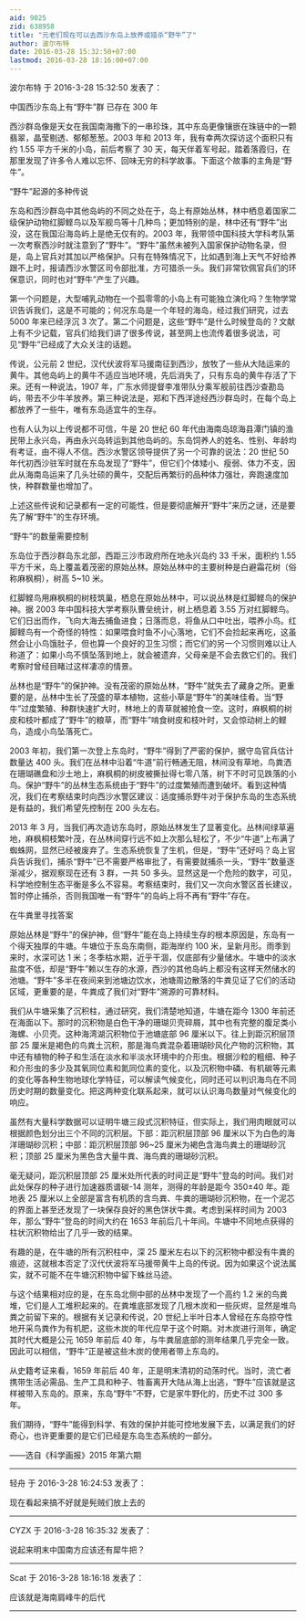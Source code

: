 ```yaml
---
aid: 9025
zid: 638958
title: "元老们现在可以去西沙东岛上放养或猎杀“野牛”了"
author: 波尔布特
date: 2016-03-28 15:32:50+07:00
lastmod: 2016-03-28 18:16:00+07:00
---
```


波尔布特 于 2016-3-28 15:32:50 发表了：

中国西沙东岛上有“野牛”群 已存在 300 年

西沙群岛像是天女在我国南海撒下的一串珍珠，其中东岛更像镶嵌在珠链中的一颗翡翠，晶莹剔透、郁郁葱葱。2003 年和 2013 年，我有幸两次探访这个面积只有约 1.55 平方千米的小岛，前后考察了 30 天，每天伴着军号起，踏着落霞归，在那里发现了许多令人难以忘怀、回味无穷的科学故事。下面这个故事的主角是“野牛”。

“野牛”起源的多种传说

东岛和西沙群岛中其他岛屿的不同之处在于，岛上有原始丛林，林中栖息着国家二级保护动物红脚鲣鸟以及军舰鸟等十几种鸟；更加特别的是，林中还有“野牛”出没，这在我国沿海岛屿上是绝无仅有的。2003 年，我带领中国科技大学科考队第一次考察西沙时就注意到了“野牛”。“野牛”虽然未被列入国家保护动物名录，但是，岛上官兵对其加以严格保护。只有在特殊情况下，比如遇到海上天气不好给养跟不上时，报请西沙水警区司令部批准，方可猎杀一头。我们非常钦佩官兵们的环保意识，同时也对“野牛”产生了兴趣。

第一个问题是，大型哺乳动物在一个孤零零的小岛上有可能独立演化吗？生物学常识告诉我们，这是不可能的；何况东岛是一个年轻的海岛，经过我们研究，过去 5000 年来已经浮沉 3 次了。第二个问题是，这些“野牛”是什么时候登岛的？文献上有不少记载，官兵们给我们讲了很多传说，甚至网上也流传着很多说法，可见“野牛”已经成了大众关注的话题。

传说，公元前 2 世纪，汉代伏波将军马援南征到西沙，放牧了一些从大陆运来的黄牛。其他岛屿上的黄牛不适应当地环境，先后消失了，只有东岛的黄牛存活了下来。还有一种说法，1907 年，广东水师提督李准带队分乘军舰前往西沙查勘岛屿，带去不少牛羊放养。第三种说法是，郑和下西洋途经西沙群岛时，在每个岛上都放养了一些牛，唯有东岛适宜牛的生存。

也有人认为以上传说都不可信，牛是 20 世纪 60 年代由海南岛琼海县潭门镇的渔民带上永兴岛，再由永兴岛转运到其他岛屿的。东岛饲养人的姓名、性别、年龄均有考证，由不得人不信。西沙水警区领导提供了另一个可靠的说法：20 世纪 50 年代初西沙驻军时就在东岛发现了“野牛”，但它们个体矮小、瘦弱、体力不支，因此从海南岛运来了几头壮硕的黄牛，交配后再繁衍的品种体力强壮，奔跑速度加快，种群数量也增加了。

上述这些传说和记录都有一定的可能性，但是要彻底解开“野牛”来历之谜，还是要先了解“野牛”的生存环境。

“野牛”的数量需要控制

东岛位于西沙群岛东北部，西距三沙市政府所在地永兴岛约 33 千米，面积约 1.55 平方千米，岛上覆盖着茂密的原始丛林。原始丛林中的主要树种是白避霜花树（俗称麻枫桐），树高 5~10 米。

红脚鲣鸟用麻枫桐的树枝筑巢，栖息在原始丛林中，可以说丛林是红脚鲣鸟的保护神。据 2003 年中国科技大学考察队曹垒统计，树上栖息着 3.55 万对红脚鲣鸟。它们日出而作，飞向大海去捕鱼进食；日落而息，将鱼从口中吐出，喂养小鸟。红脚鲣鸟有一个奇怪的特性：如果喂食时鱼不小心落地，它们不会捡起来再吃，这虽然会让小鸟饿肚子，但也算一个良好的卫生习惯；而它们的另一个习惯则难以让人称道了：如果小鸟不慎坠落到地上，就会被遗弃，父母亲是不会去救它们的。我们考察时曾经目睹过这样凄凉的情景。

丛林也是“野牛”的保护神。没有茂密的原始丛林，“野牛”就失去了藏身之所。更重要的是，丛林中生长了茂盛的草本植物，这些小草是“野牛”的美味佳肴。当“野牛”过度繁殖、种群快速扩大时，林地上的青草就被抢食一空。这时，麻枫桐的树皮和枝叶都成了“野牛”的粮草，而“野牛”啃食树皮和枝叶时，又会惊动树上的鲣鸟，造成小鸟坠落死亡。

2003 年初，我们第一次登上东岛时，“野牛”得到了严密的保护，据守岛官兵估计数量达 400 头。我们在丛林中沿着“牛道”前行畅通无阻，林间没有草地，鸟粪洒在珊瑚礁盘和沙土地上，麻枫桐的树皮被撕扯得七零八落，树下不时可见跌落的小鸟。保护“野牛”的丛林生态系统由于“野牛”的过度繁殖而遭到破坏。看到这种情况，我们在考察结束时向西沙水警区建议：适度捕杀野牛对于保护东岛的生态系统是有益的，我们希望先控制在 200 头左右。

2013 年 3 月，当我们再次造访东岛时，原始丛林发生了显著变化。丛林间绿草遍地，麻枫桐枝繁叶茂，在丛林间穿行远不如上次那么轻松了，不少“牛道”上布满了蜘蛛网，显然已经被废弃了。生态系统恢复了生机，但是，“野牛”还好吗？岛上官兵告诉我们，捕杀“野牛”已不需要严格审批了，有需要就捕杀一头，“野牛”数量逐渐减少，据观察现在还有 3 群，一共 50 多头。显然这是一个危险的数字，可见，科学地控制生态平衡是多么不容易。考察结束时，我们又一次向水警区首长建议，暂时停止捕杀，否则我国唯一有“野牛”的岛屿上将不再有“野牛”存在。

在牛粪里寻找答案

原始丛林是“野牛”的保护神，但“野牛”能在岛上持续生存的根本原因是，东岛有一个得天独厚的牛塘。牛塘位于东岛东南侧，距海岸约 100 米，呈新月形。雨季到来时，水深可达 1 米；冬季枯水期，近乎干涸，仅底部有少量储水。牛塘中的淡水盐度不低，却是“野牛”赖以生存的水源，西沙的其他岛屿上都没有这样天然储水的池塘。“野牛”多半在夜间来到池塘边饮水，池塘周边散落的牛粪见证了它们的活动区域，更重要的是，牛粪成了我们对“野牛”溯源的可靠材料。

我们从牛塘采集了沉积柱，通过研究，我们清楚地知道，牛塘在距今 1300 年前还在海面以下。那时的沉积物是白色干净的珊瑚贝壳碎屑，其中也有完整的腹足类小海螺、小贝壳。这种海湾湖沉积物位于池塘底部 96 厘米以下。往上到距沉积层顶部 25 厘米是褐色的鸟粪土沉积，那是海鸟粪混杂着珊瑚砂风化产物的沉积物，其中还有植物的种子和生活在淡水和半淡水环境中的介形虫。根据沙粒的粗细、种子和介形虫的多少及其氧同位素和氮同位素的变化，以及沉积物中磷、有机碳等元素的变化等各种生物地球化学特征，可以解读气候变化，同时还可以判识海鸟在不同历史时期的数量变化。把这两种变化联系起来，就可以认识海鸟数量对气候变化的响应。

虽然有大量科学数据可以证明牛塘三段式沉积特征，但实际上，我们用肉眼就可以根据颜色划分出三个不同的沉积层。下部：距沉积层顶部 96 厘米以下为白色的海洋珊瑚砂沉积；中部：距沉积层顶部 96~25 厘米为褐色含海鸟粪土的珊瑚砂沉积；顶部 25 厘米为黑色含大量牛粪、海鸟粪的珊瑚砂沉积。

毫无疑问，距沉积层顶部 25 厘米处所代表的时间正是“野牛”登岛的时间。我们对此处保存的种子进行加速器质谱碳-14 测年，测得的年龄是距今 350±40 年。距地表 25 厘米以上全部是富含有机质的含鸟粪、牛粪的珊瑚砂沉积物，在一个泥芯的界面上甚至还发现了一块保存良好的黑色饼状牛粪。考虑到采样时间为 2003 年，那么“野牛”登岛的时间大约在 1653 年前后几十年间。牛塘中不同地点获得的柱状沉积物给出了几乎一致的结果。

有趣的是，在牛塘的所有沉积柱中，深 25 厘米左右以下的沉积物中都没有牛粪的痕迹，这就根本否定了汉代伏波将军马援带黄牛上岛的传说。因为如果这个说法属实，就不可能不在牛塘沉积物中留下蛛丝马迹。

与这个结果相对应的是，在东岛北侧中部的丛林中发现了一个高约 1.2 米的鸟粪堆，它们是人工堆积起来的。在粪堆底部发现了几根木炭和一些灰烬，显然是堆鸟粪之前留下来的。根据有关记录和传说，20 世纪上半叶日本人曾经在东岛掠夺性地开采鸟粪作为有机肥，这些木炭的年代应早于这个时期。对木炭进行测年，确定其时代大概是公元 1659 年前后 40 年，与牛粪层底部的测年结果几乎完全一致。因此可以相信，“野牛”正是被这些木炭的使用者带上东岛的。

从史籍考证来看，1659 年前后 40 年，正是明末清初的动荡时代。当时，流亡者携带生活必需品、生产工具和种子、牲畜离开大陆从海上出逃，“野牛”应该就是这样被带入东岛的。原来，东岛“野牛”不野，它是家牛野化的，历史不过 300 多年。

我们期待，“野牛”能得到科学、有效的保护并能可控地发展下去，以满足我们的好奇心，也许更重要的是它们已经是东岛生态系统的一部分。

——选自《科学画报》2015 年第六期

---

轻舟 于 2016-3-28 16:24:53 发表了：

现在看起来搞不好就是髡贼们放上去的

---

CYZX 于 2016-3-28 16:35:32 发表了：

说起来明末中国南方应该还有犀牛把？

---

Scat 于 2016-3-28 18:16:18 发表了：

应该就是海南肩峰牛的后代

---
